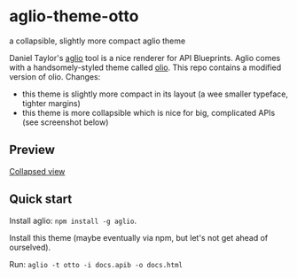 # aglio-theme-otto
a collapsible, slightly more compact aglio theme

Daniel Taylor's [aglio](https://github.com/danielgtaylor/aglio) tool is a nice
renderer for API Blueprints. Aglio comes with a handsomely-styled theme called
[olio](https://github.com/danielgtaylor/aglio/tree/olio-theme#readme). This
repo contains a modified version of olio. Changes:

- this theme is slightly more compact in its layout (a wee smaller typeface,
  tighter margins)
- this theme is more collapsible which is nice for big, complicated
  APIs (see screenshot below)

## Preview

[Collapsed view](screenshot.png)

## Quick start

Install aglio: `npm install -g aglio`.

Install this theme (maybe eventually via npm, but let's not get ahead of
ourselved).

Run: `aglio -t otto -i docs.apib -o docs.html`

